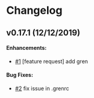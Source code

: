 # Changelog

## v0.17.1 (12/12/2019)

#### Enhancements:

- [#1](https://github.com/TRomesh/release/issues/21) [feature request] add gren

#### Bug Fixes:

- [#2](https://github.com/TRomesh/release/issues/2) fix issue in .grenrc
